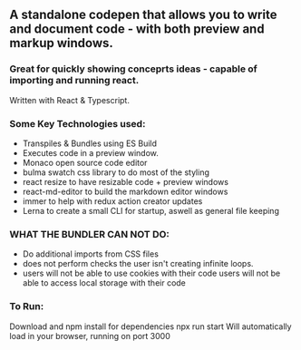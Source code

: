 ## A standalone codepen that allows you to write and document code - with both preview and markup windows.
### Great for quickly showing conceprts ideas - capable of importing and running react.

Written with React & Typescript. 

### Some Key Technologies used:
- Transpiles & Bundles using ES Build
- Executes code in a preview window.
- Monaco open source code editor
- bulma swatch css library to do most of the styling
- react resize to have resizable code + preview windows
- react-md-editor to build the markdown editor windows
- immer to help with redux action creator updates
- Lerna to create a small CLI for startup, aswell as general file keeping

### WHAT THE BUNDLER CAN NOT DO:
- Do additional imports from CSS files
- does not perform checks the user isn't creating infinite loops.
- users will not be able to use cookies with their code
users will not be able to access local storage with their code

### To Run:
Download and npm install for dependencies
npx run start
Will automatically load in your browser, running on port 3000
